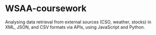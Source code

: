  # WSAA-coursework
Analysing data retrieval from external sources (CSO, weather, stocks) in XML, JSON, and CSV formats via APIs, using JavaScript and Python.
